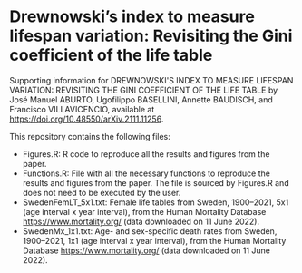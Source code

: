 # Drewnowski’s index to measure lifespan variation: Revisiting the Gini coefficient of the life table
Supporting information for DREWNOWSKI'S INDEX TO MEASURE LIFESPAN VARIATION: REVISITING THE GINI COEFFICIENT OF THE LIFE TABLE by José Manuel ABURTO, Ugofilippo BASELLINI, Annette BAUDISCH, and Francisco VILLAVICENCIO, available at https://doi.org/10.48550/arXiv.2111.11256.

This repository contains the following files:
 
* Figures.R: R code to reproduce all the results and figures from the paper.
* Functions.R: File with all the necessary functions to reproduce the results and figures from the paper. The file is sourced by Figures.R and does not need to be executed by the user.
* SwedenFemLT_5x1.txt: Female life tables from Sweden, 1900–2021, 5x1 (age interval x year interval), from the Human Mortality Database https://www.mortality.org/ (data downloaded on 11 June 2022).
* SwedenMx_1x1.txt: Age- and sex-specific death rates from Sweden, 1900–2021, 1x1 (age interval x year interval), from the Human Mortality Database https://www.mortality.org/ (data downloaded on 11 June 2022).
